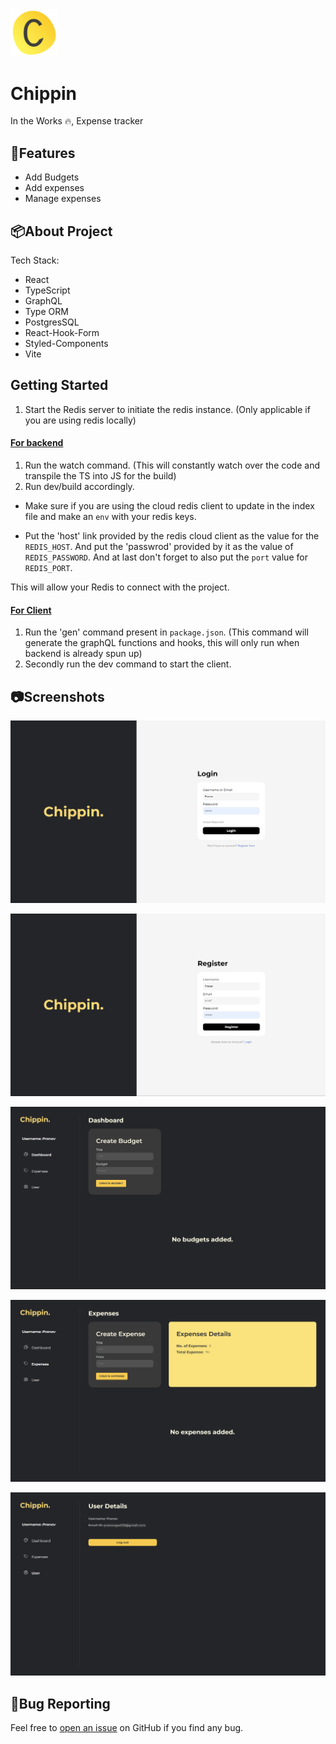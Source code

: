 <img src="https://github.com/pranavgoel29/Chippin/blob/9ddd4f431e393226d1c927387a244f7d882833e2/client/src/assets/favicon.svg" alt="logo" width="15%" />

# Chippin

In the Works 🔥,
Expense tracker


## 🚀Features

- Add Budgets
- Add expenses
- Manage expenses

## 📦About Project

Tech Stack:

- React
- TypeScript
- GraphQL
- Type ORM
- PostgresSQL
- React-Hook-Form
- Styled-Components
- Vite


## Getting Started
1. Start the Redis server to initiate the redis instance. (Only applicable if you are using redis locally)

#### <u>For backend</u>
1. Run the watch command. (This will constantly watch over the code and transpile the TS into JS for the build)
2. Run dev/build accordingly.

- Make sure if you are using the cloud redis client to update in the index file and make an `env` with your redis keys.

- Put the 'host' link provided by the redis cloud client as the value for the `REDIS_HOST`. And put the 'passwrod' provided by it as the value of `REDIS_PASSWORD`. And at last don't forget to also put the `port` value for `REDIS_PORT`.

This will allow your Redis to connect with the project.

#### <u>For Client</u>
1. Run the 'gen' command present in `package.json`. (This command will generate the graphQL functions and hooks, this will only run when backend is already spun up)
2. Secondly run the dev command to start the client.



## 📷Screenshots
![Login Page Screenshot](./screenshots/login.png)

![Register Page Screenshot](./screenshots/register.png)

![Dashboard Page Screenshot](./screenshots/dashboard.png)

![Expenses Page Screenshot](./screenshots/expenses.png)

![User Page Screenshot](./screenshots/userpage.png)
## 🐛Bug Reporting

Feel free to [open an issue](https://github.com/pranavgoel29/Chippin/issues) on GitHub if you find any bug.
